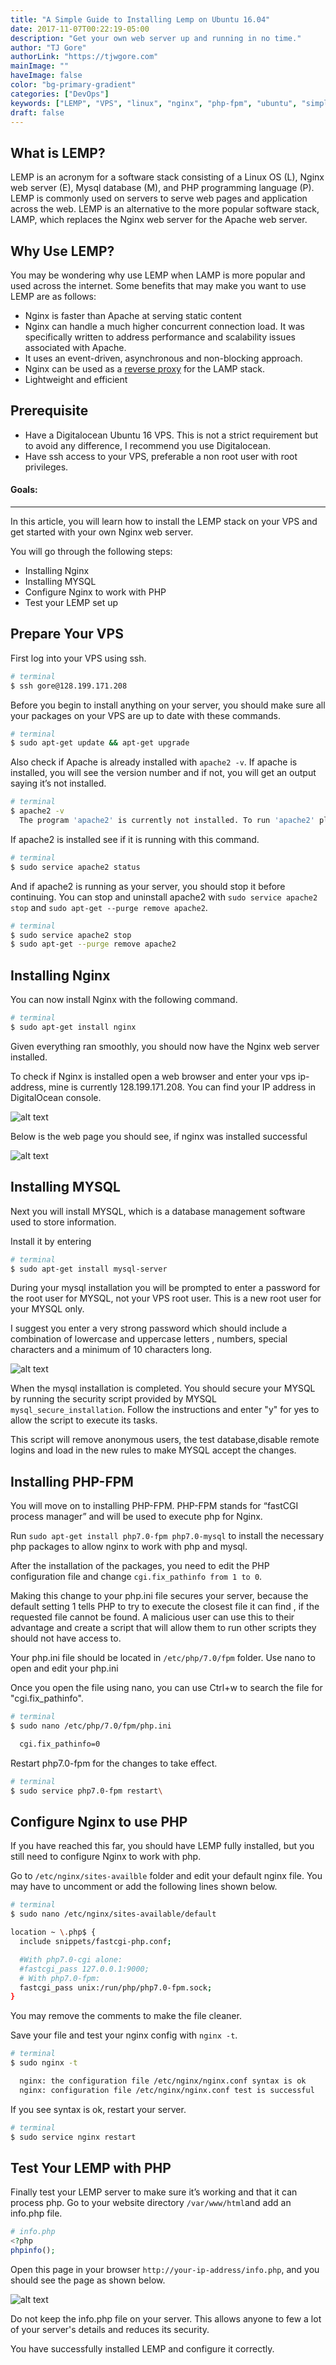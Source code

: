 ```yaml
---
title: "A Simple Guide to Installing Lemp on Ubuntu 16.04"
date: 2017-11-07T00:22:19-05:00
description: "Get your own web server up and running in no time."
author: "TJ Gore"
authorLink: "https://tjwgore.com"
mainImage: ""
haveImage: false
color: "bg-primary-gradient"
categories: ["DevOps"]
keywords: ["LEMP", "VPS", "linux", "nginx", "php-fpm", "ubuntu", "simple", "guide"]
draft: false
---
```


## What is LEMP?

LEMP is an acronym for a software stack consisting of a Linux OS (L), Nginx web server (E), Mysql database (M), and PHP programming language (P). LEMP is commonly used on servers to serve web pages and application across the web. LEMP is an alternative to the more popular software stack, LAMP, which replaces the Nginx web server for the Apache web server.

## Why Use LEMP?

You may be wondering why use LEMP when LAMP is more popular and used across the internet. Some benefits that may make you want to use LEMP are as follows:

- Nginx is faster than Apache at serving static content
- Nginx can handle a much higher concurrent connection load. It was specifically written to address performance and scalability issues associated with Apache.
- It uses an event-driven, asynchronous and non-blocking approach.
- Nginx can be used as a [reverse proxy](https://www.nginx.com/resources/glossary/reverse-proxy-server/) for the LAMP stack.
- Lightweight and efficient

## Prerequisite

- Have a Digitalocean Ubuntu 16 VPS. This is not a strict requirement but to avoid any difference, I recommend you use Digitalocean.
- Have ssh access to your VPS, preferable a non root user with root privileges.

<h4 class="text-center mt-4">Goals:</h4>
<hr/>

In this article, you will learn how to install the LEMP stack on your VPS and get started with your own Nginx web server.

You will go through the following steps:

- Installing Nginx
- Installing MYSQL
- Configure Nginx to work with PHP
- Test your LEMP set up


## Prepare Your VPS

First log into your VPS using ssh.


```bash
# terminal
$ ssh gore@128.199.171.208
```
Before you begin to install anything on your server, you should make sure all your packages on your VPS are up to date with these commands.

```bash
# terminal
$ sudo apt-get update && apt-get upgrade
```

Also check if Apache is already installed with `apache2 -v`. If apache is installed, you will see the version number and if not, you will get an output saying it’s not installed.

```bash
# terminal
$ apache2 -v
  The program 'apache2' is currently not installed. To run 'apache2' please ask your administrator to install the package 'apache2-bin'
```

If apache2 is installed see if it is running with this command.

```bash
# terminal
$ sudo service apache2 status
```

And if apache2 is running as your server, you should stop it before continuing. You can stop and uninstall apache2 with `sudo service apache2 stop` and `sudo apt-get --purge remove apache2`.

```bash
# terminal
$ sudo service apache2 stop
$ sudo apt-get --purge remove apache2

```

## Installing Nginx

You can now install Nginx with the following command.

```bash
# terminal
$ sudo apt-get install nginx
```

Given everything ran smoothly, you should now have the Nginx web server installed.

To check if Nginx is installed open a web browser and enter your vps ip-address, mine is currently 128.199.171.208. You can find your IP address in DigitalOcean console.

![alt text](/images/articles/digitalocean-console.jpg "DigitalOcean-console")

Below is the web page you should see, if nginx was installed successful

![alt text](/images/articles/nginx-welcome.jpg "Nginx-welcome")

## Installing MYSQL

Next you will install MYSQL, which is a database management software used to store information.

Install it by entering

```bash
# terminal
$ sudo apt-get install mysql-server
```

During your mysql installation you will be prompted to enter a password for the root user for MYSQL, not your VPS root user. This is a new root user for your MYSQL only.

I suggest you enter a very strong password which should include a combination of lowercase and uppercase letters , numbers, special characters and a minimum of 10 characters long.

![alt text](/images/articles/mysql-root-pswd.jpg "MYSQL-root-pswd")

When the mysql installation is completed. You should secure your MYSQL by running the security script provided by MYSQL `mysql_secure_installation`. Follow the instructions and enter "y" for yes to allow the script to execute its tasks.

This script will remove anonymous users, the test database,disable remote logins and load in the new rules to make MYSQL accept the changes.

## Installing PHP-FPM

You will move on to installing PHP-FPM. PHP-FPM stands for “fastCGI process manager” and will be used to execute php for Nginx.

Run `sudo apt-get install php7.0-fpm php7.0-mysql` to install the necessary php packages to allow nginx to work with php and mysql.

After the installation of the packages, you need to edit the PHP configuration file and change `cgi.fix_pathinfo from 1 to 0`.

Making this change to your php.ini file secures your server, because the default setting 1 tells PHP to try to execute the closest file it can find , if the requested file cannot be found. A malicious user can use this to their advantage and create a script that will allow them to run other scripts they should not have access to.

Your php.ini file should be located in `/etc/php/7.0/fpm` folder. Use nano to open and edit your php.ini

Once you open the file using nano, you can use Ctrl+w to search the file for "cgi.fix_pathinfo".

```bash
# terminal
$ sudo nano /etc/php/7.0/fpm/php.ini

  cgi.fix_pathinfo=0
```

Restart php7.0-fpm for the changes to take effect.

```bash
# terminal
$ sudo service php7.0-fpm restart\
```

## Configure Nginx to use PHP

If you have reached this far, you should have LEMP fully installed, but you still need to configure Nginx to work with php.

Go to `/etc/nginx/sites-availble` folder and edit your default nginx file. You may have to uncomment or add the following lines shown below.

```bash
# terminal
$ sudo nano /etc/nginx/sites-available/default
```

```bash
location ~ \.php$ {
  include snippets/fastcgi-php.conf;

  #With php7.0-cgi alone:
  #fastcgi_pass 127.0.0.1:9000;
  # With php7.0-fpm:
  fastcgi_pass unix:/run/php/php7.0-fpm.sock;
}
```

You may remove the comments to make the file cleaner.

Save your file and test your nginx config with `nginx -t`.

```bash
# terminal
$ sudo nginx -t

  nginx: the configuration file /etc/nginx/nginx.conf syntax is ok
  nginx: configuration file /etc/nginx/nginx.conf test is successful
```

If you see syntax is ok, restart your server.

```bash    
# terminal
$ sudo service nginx restart
```

## Test Your LEMP with PHP

Finally test your LEMP server to make sure it’s working and that it can process php. Go to your website directory `/var/www/html`and add an info.php file.

```php
# info.php
<?php 
phpinfo();
```

Open this page in your browser `http://your-ip-address/info.php`, and you should see the page as shown below.

![alt text](/images/articles/phpinfo.jpg "phpinfo") 

Do not keep the info.php file on your server. This allows anyone to few a lot of your server's details and reduces its security.

You have successfully installed LEMP and configure it correctly.